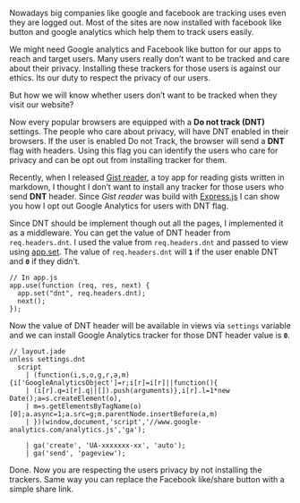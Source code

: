 Nowadays big companies like google and facebook are tracking uses even they are logged out. Most of the sites are now installed with facebook like button and google analytics which help them to track users easily.

We might need Google analytics and Facebook like button for our apps to reach and target users. Many users really don’t want to be tracked and care about their privacy. Installing these trackers for those users is against our ethics. Its our duty to respect the privacy of our users.

But how we will know whether users don’t want to be tracked when they visit our website?

Now every popular browsers are equipped with a **Do not track (DNT)** settings. The people who care about privacy, will have DNT enabled in their browsers. If the user is enabled Do not Track, the browser will send a **DNT** flag with headers. Using this flag you can identify the users who care for privacy and can be opt out from installing tracker for them.

Recently, when I released [Gist reader](http://gistreader.herokuapp.com/), a toy app for reading gists written in markdown, I thought I don’t want to install any tracker for those users who send **DNT** header. Since *Gist reader* was build with [Express.js](http://expressjs.com) I can show you how I opt out Google Analytics for users with DNT flag.

Since DNT should be implement though out all the pages, I implemented it as a middleware. You can get the value of DNT header from `req.headers.dnt`. I used the value from `req.headers.dnt` and passed to view using [app.set](http://expressjs.com/api.html#app.set). The value of `req.headers.dnt` will **`1`** if the user enable DNT and **`0`** if they didn’t.

    // In app.js
    app.use(function (req, res, next) {
      app.set("dnt", req.headers.dnt);
      next();
    });

Now the value of DNT header will be available in views via `settings` variable and we can install Google Analytics tracker for those DNT header value is **`0`**.

    // layout.jade
    unless settings.dnt
      script
        | (function(i,s,o,g,r,a,m){i['GoogleAnalyticsObject']=r;i[r]=i[r]||function(){
        | (i[r].q=i[r].q||[]).push(arguments)},i[r].l=1*new Date();a=s.createElement(o),
        | m=s.getElementsByTagName(o)[0];a.async=1;a.src=g;m.parentNode.insertBefore(a,m)
        | })(window,document,'script','//www.google-analytics.com/analytics.js','ga');

        | ga('create', 'UA-xxxxxxx-xx', 'auto');
        | ga('send', 'pageview');

Done. Now you are respecting the users privacy by not installing the trackers. Same way you can replace the Facebook like/share button with a simple share link.
